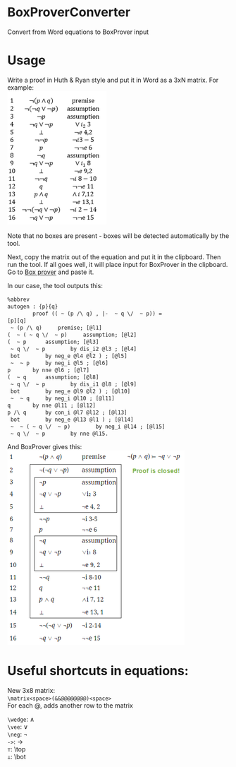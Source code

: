 # BoxProverConverter
Convert from Word equations to BoxProver input

# Usage
Write a proof in Huth & Ryan style and put it in Word as a 3xN matrix. For example:  
![Word example](/docs/Word_equation.png)

Note that no boxes are present - boxes will be detected automatically by the tool.

Next, copy the matrix out of the equation and put it in the clipboard. Then run the tool. If all goes well,
it will place input for BoxProver in the clipboard. Go to [Box prover](http://boxprover.utr.dk) and paste it.

In our case, the tool outputs this:
```
%abbrev
autogen : {p}{q}
		proof (( ~ (p /\ q) , |-  ~ q \/  ~ p)) =
[p][q]
 ~ (p /\ q)		premise; [@l1]
(  ~ ( ~ q \/  ~ p)		assumption; [@l2]
(  ~ p		assumption; [@l3]
 ~ q \/  ~ p		by dis_i2 @l3 ; [@l4]
 bot 		by neg_e @l4 @l2 ) ; [@l5]
 ~  ~ p		by neg_i @l5 ; [@l6]
p		by nne @l6 ; [@l7]
(  ~ q		assumption; [@l8]
 ~ q \/  ~ p		by dis_i1 @l8 ; [@l9]
 bot 		by neg_e @l9 @l2 ) ; [@l10]
 ~  ~ q		by neg_i @l10 ; [@l11]
q		by nne @l11 ; [@l12]
p /\ q		by con_i @l7 @l12 ; [@l13]
 bot 		by neg_e @l13 @l1 ) ; [@l14]
 ~  ~ ( ~ q \/  ~ p)		by neg_i @l14 ; [@l15]
 ~ q \/  ~ p		by nne @l15.
```

And BoxProver gives this:  
![BoxProver output](/docs/BoxProver_equation.png)

# Useful shortcuts in equations:
New 3x8 matrix:  
`\matrix<space>(&&@@@@@@@@)<space>`  
For each @, adds another row to the matrix

`\wedge`: ∧  
`\vee`: ∨  
`\neg`: ¬  
`->`: →  
`⊤`: \top  
`⊥`: \bot